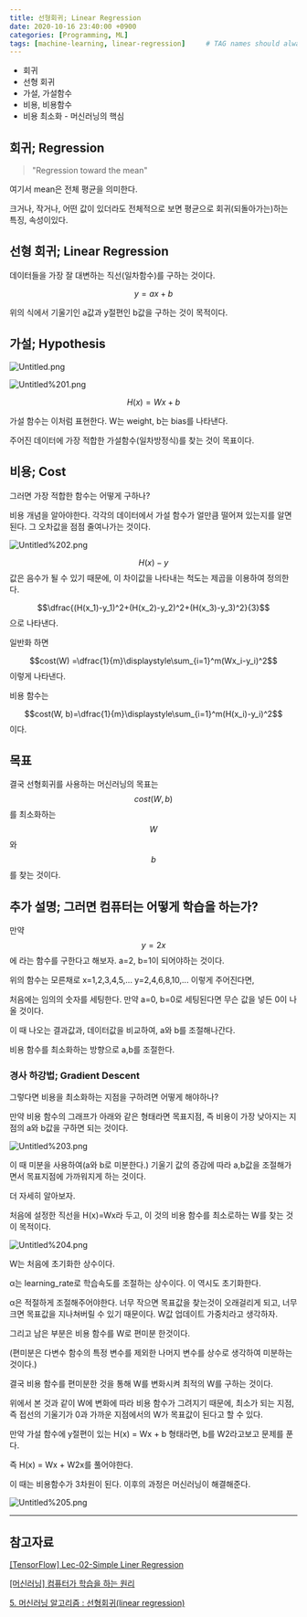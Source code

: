 ```yaml
---
title: 선형회귀; Linear Regression
date: 2020-10-16 23:40:00 +0900
categories: [Programming, ML]
tags: [machine-learning, linear-regression]     # TAG names should always be lowercase
---
```


- 회귀
- 선형 회귀
- 가설, 가설함수
- 비용, 비용함수
- 비용 최소화 - 머신러닝의 핵심

## 회귀; Regression

> "Regression toward the mean"

여기서 mean은 전체 평균을 의미한다.

크거나, 작거나, 어떤 값이 있더라도 전체적으로 보면 평균으로 회귀(되돌아가는)하는 특징, 속성이있다.

## 선형 회귀; Linear Regression

데이터들을 가장 잘 대변하는 직선(일차함수)를 구하는 것이다.

$$y=ax+b$$ 

위의 식에서 기울기인 a값과 y절편인 b값을 구하는 것이 목적이다.

## 가설; Hypothesis

![Untitled.png](/assets/img/post/4/Untitled.png)

![Untitled%201.png](/assets/img/post/4/Untitled%201.png)

$$H(x)=Wx+b$$

가설 함수는 이처럼 표현한다. W는 weight, b는 bias를 나타낸다.

주어진 데이터에 가장 적합한 가설함수(일차방정식)를 찾는 것이 목표이다.

## 비용; Cost

그러면 가장 적합한 함수는 어떻게 구하나?

비용 개념을 알아야한다. 각각의 데이터에서 가설 함수가 얼만큼 떨어져 있는지를 알면된다. 그 오차값을 점점 줄여나가는 것이다.

![Untitled%202.png](/assets/img/post/4/Untitled%202.png)

$$H(x)-y$$ 값은 음수가 될 수 있기 때문에, 이 차이값을 나타내는 척도는 제곱을 이용하여 정의한다.

$$\dfrac{(H(x_1)-y_1)^2+(H(x_2)-y_2)^2+(H(x_3)-y_3)^2}{3}$$으로 나타낸다.

일반화 하면

$$cost(W) =\dfrac{1}{m}\displaystyle\sum_{i=1}^m(Wx_i-y_i)^2$$ 이렇게 나타낸다.

비용 함수는

$$cost(W, b)=\dfrac{1}{m}\displaystyle\sum_{i=1}^m(H(x_i)-y_i)^2$$ 이다.

## 목표

결국 선형회귀를 사용하는 머신러닝의 목표는 $$cost(W,b)$$를 최소화하는 $$W$$와 $$b$$를 찾는 것이다.

## 추가 설명; 그러면 컴퓨터는 어떻게 학습을 하는가?

만약 $$y=2x$$에 라는 함수를 구한다고 해보자. a=2, b=1이 되어야하는 것이다.

위의 함수는 모른채로 x=1,2,3,4,5,... y=2,4,6,8,10,... 이렇게 주어진다면,

처음에는 임의의 숫자를 세팅한다. 만약 a=0, b=0로 세팅된다면 무슨 값을 넣든 0이 나올 것이다.

이 때 나오는 결과값과, 데이터값을 비교하여, a와 b를 조절해나간다. 

비용 함수를 최소화하는 방향으로 a,b를 조절한다.

### 경사 하강법; Gradient Descent

그렇다면 비용을 최소화하는 지점을 구하려면 어떻게 해야하나?

만약 비용 함수의 그래프가 아래와 같은 형태라면 목표지점, 즉 비용이 가장 낮아지는 지점의 a와 b값을 구하면 되는 것이다.

![Untitled%203.png](/assets/img/post/4/Untitled%203.png)

이 때 미분을 사용하여(a와 b로 미분한다.) 기울기 값의 증감에 따라 a,b값을 조절해가면서 목표지점에 가까워지게 하는 것이다.

더 자세히 알아보자.

처음에 설정한 직선을 H(x)=Wx라 두고, 이 것의 비용 함수를 최소로하는 W를 찾는 것이 목적이다.

![Untitled%204.png](/assets/img/post/4/Untitled%204.png)

W는 처음에 초기화한 상수이다. 

α는 learning_rate로 학습속도를 조절하는 상수이다. 이 역시도 초기화한다. 

α은 적절하게 조절해주어야한다. 너무 작으면 목표값을 찾는것이 오래걸리게 되고, 너무 크면 목표값을 지나쳐버릴 수 있기 때문이다. W값 업데이트 가중치라고 생각하자.

그리고 남은 부분은 비용 함수를 W로 편미분 한것이다.

(편미분은 다변수 함수의 특정 변수를 제외한 나머지 변수를 상수로 생각하여 미분하는 것이다.)

결국 비용 함수를 편미분한 것을 통해 W를 변화시켜 최적의 W를 구하는 것이다.

위에서 본 것과 같이 W에 변화에 따라 비용 함수가 그려지기 때문에, 최소가 되는 지점, 즉 접선의 기울기가 0과 가까운 지점에서의 W가 목표값이 된다고 할 수 있다.

만약 가설 함수에 y절편이 있는 H(x) = Wx + b 형태라면, b를 W2라고보고 문제를 푼다.

즉 H(x) = Wx + W2x를 풀어야한다.

이 때는 비용함수가 3차원이 된다. 이후의 과정은 머신러닝이 해결해준다.

![Untitled%205.png](/assets/img/post/4/Untitled%205.png)

---

## 참고자료

[[TensorFlow] Lec-02-Simple Liner Regression](https://youtu.be/Mx7oqTKwhIA)

[[머신러닝] 컴퓨터가 학습을 하는 원리](https://youtu.be/ZY6eBxyEOq0)

[5. 머신러닝 알고리즘 : 선형회귀(linear regression)](https://nittaku.tistory.com/284)